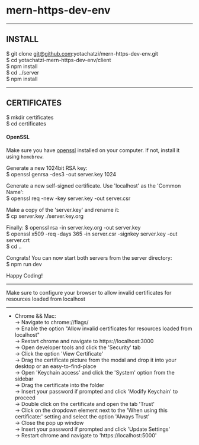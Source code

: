# mern-https-dev-env

--------
INSTALL
--------
$ git clone git@github.com:yotachatzi/mern-https-dev-env.git  
$ cd yotachatzi-mern-https-dev-env/client  
$ npm install  
$ cd ../server  
$ npm install  

------------
CERTIFICATES
------------
$ mkdir certificates  
$ cd certificates  

#### OpenSSL

Make sure you have [openssl](https://www.openssl.org/) installed on your computer. 
If not, install it using `homebrew`.

Generate a new 1024bit RSA key:  
$ openssl genrsa -des3 -out server.key 1024  
  
Generate a new self-signed certificate. Use 'localhost' as the 'Common Name':  
$ openssl req -new -key server.key -out server.csr  
  
Make a copy of the 'server.key' and rename it:  
$ cp server.key ./server.key.org  
  
Finally:
$ openssl rsa -in server.key.org -out server.key  
$ openssl x509 -req -days 365 -in server.csr -signkey server.key   -out server.crt  
$ cd ..  
  
Congrats! You can now start both servers from the server directory:  
$ npm run dev  
  
Happy Coding! 

*****
Make sure to configure your browser to allow invalid certificates for resources loaded from localhost
*****

* Chrome && Mac:  
-> Navigate to chrome://flags/  
-> Enable the option "Allow invalid certificates for resources loaded from localhost"  
-> Restart chrome and navigate to https://localhost:3000  
-> Open developer tools and click the 'Security' tab  
-> Click the option 'View Certificate'  
-> Drag the certificate picture from the modal and drop it into your desktop or an easy-to-find-place  
-> Open 'Keychain access' and click the 'System' option from the sidebar  
-> Drag the certificate into the folder  
-> Insert your password if prompted and click 'Modify Keychain' to proceed  
-> Double click on the certificate and open the tab 'Trust'  
-> Click on the dropdown element next to the 'When using this certificate:' setting and select the option 'Always Trust'  
-> Close the pop up window  
-> Insert your password if prompted and click 'Update Settings'  
-> Restart chrome and navigate to 'https://localhost:5000'  
